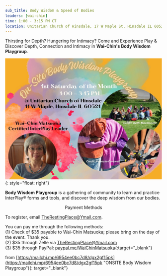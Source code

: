```yaml
---
sub_title: Body Wisdom & Speed of Bodies
leaders: [wai-chin]
time: 1:00 - 3:15 PM CT
location: Unitarian Church of Hinsdale, 17 W Maple St, Hinsdale IL 60521
---
```


Thirsting for Depth? Hungering for Intimacy? Come and Experience Play & Discover
Depth, Connection and Intimacy in **Wai-Chin's Body Wisdom Playgroup**.

![On-Site Body Wisdom Playgroup](/assets/images/On-Site_Body_Wisdom_Playgroup.jpg "On-Site Body Wisdom Playgroup"){: style="float: right"}

**Body Wisdom Playgroup** is a gathering of community to learn and practice
InterPlay® forms and tools, and discover the deep wisdom from our bodies.

<p style="text-align:center;">Payment Methods</p>

To register, email
[TheRestingPlace@Ymail.com](mailto:TheRestingPlace@Ymail.com?subject=Register%20ME%20for%20Body%20Wisdom%20Practice%20Playgroup&body=Your%20Name%0AYour%20Phone%20Number%0Ayour%20Payment%20Method%0A%0AThank%20you!).

You can pay me through the following methods:<br>
(1) Check of $35 payable to Wai-Chin Matsuoka; please bring on the day of the event. Thank you.<br>
(2) $35 through Zelle via <TheRestingPlace@Ymail.com><br>
(3) $35 through PayPal:
[paypal.me/WaiChinMatsuoka](https://paypal.me/WaiChinMatsuoka){:target="_blank"}

from [https://mailchi.mp/6954ee0bc7d8/dgx2gf15pk](https://mailchi.mp/6954ee0bc7d8/dgx2gf15pk "ONSITE Body Wisdom Playgroup"){:
target="_blank"}
